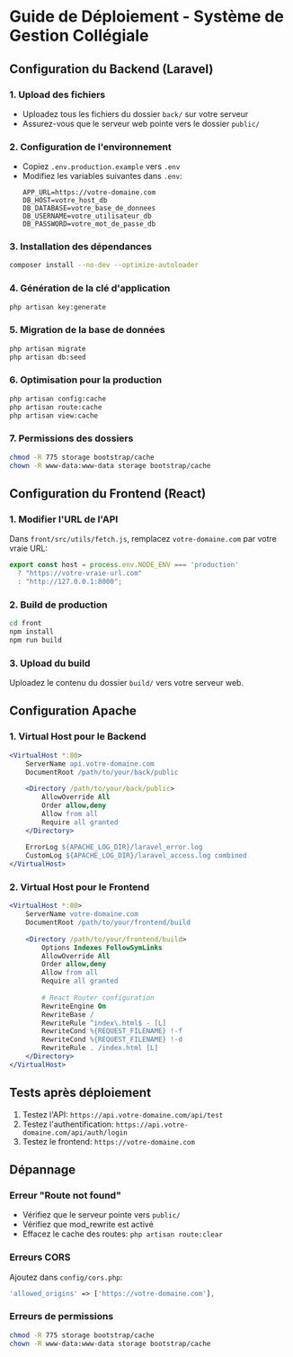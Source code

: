 # Guide de Déploiement - Système de Gestion Collégiale

## Configuration du Backend (Laravel)

### 1. Upload des fichiers
- Uploadez tous les fichiers du dossier `back/` sur votre serveur
- Assurez-vous que le serveur web pointe vers le dossier `public/`

### 2. Configuration de l'environnement
- Copiez `.env.production.example` vers `.env`
- Modifiez les variables suivantes dans `.env`:
  ```
  APP_URL=https://votre-domaine.com
  DB_HOST=votre_host_db
  DB_DATABASE=votre_base_de_donnees
  DB_USERNAME=votre_utilisateur_db
  DB_PASSWORD=votre_mot_de_passe_db
  ```

### 3. Installation des dépendances
```bash
composer install --no-dev --optimize-autoloader
```

### 4. Génération de la clé d'application
```bash
php artisan key:generate
```

### 5. Migration de la base de données
```bash
php artisan migrate
php artisan db:seed
```

### 6. Optimisation pour la production
```bash
php artisan config:cache
php artisan route:cache
php artisan view:cache
```

### 7. Permissions des dossiers
```bash
chmod -R 775 storage bootstrap/cache
chown -R www-data:www-data storage bootstrap/cache
```

## Configuration du Frontend (React)

### 1. Modifier l'URL de l'API
Dans `front/src/utils/fetch.js`, remplacez `votre-domaine.com` par votre vraie URL:
```javascript
export const host = process.env.NODE_ENV === 'production' 
  ? "https://votre-vraie-url.com" 
  : "http://127.0.0.1:8000";
```

### 2. Build de production
```bash
cd front
npm install
npm run build
```

### 3. Upload du build
Uploadez le contenu du dossier `build/` vers votre serveur web.

## Configuration Apache

### 1. Virtual Host pour le Backend
```apache
<VirtualHost *:80>
    ServerName api.votre-domaine.com
    DocumentRoot /path/to/your/back/public
    
    <Directory /path/to/your/back/public>
        AllowOverride All
        Order allow,deny
        Allow from all
        Require all granted
    </Directory>
    
    ErrorLog ${APACHE_LOG_DIR}/laravel_error.log
    CustomLog ${APACHE_LOG_DIR}/laravel_access.log combined
</VirtualHost>
```

### 2. Virtual Host pour le Frontend
```apache
<VirtualHost *:80>
    ServerName votre-domaine.com
    DocumentRoot /path/to/your/frontend/build
    
    <Directory /path/to/your/frontend/build>
        Options Indexes FollowSymLinks
        AllowOverride All
        Order allow,deny
        Allow from all
        Require all granted
        
        # React Router configuration
        RewriteEngine On
        RewriteBase /
        RewriteRule ^index\.html$ - [L]
        RewriteCond %{REQUEST_FILENAME} !-f
        RewriteCond %{REQUEST_FILENAME} !-d
        RewriteRule . /index.html [L]
    </Directory>
</VirtualHost>
```

## Tests après déploiement

1. Testez l'API: `https://api.votre-domaine.com/api/test`
2. Testez l'authentification: `https://api.votre-domaine.com/api/auth/login`
3. Testez le frontend: `https://votre-domaine.com`

## Dépannage

### Erreur "Route not found"
- Vérifiez que le serveur pointe vers `public/`
- Vérifiez que mod_rewrite est activé
- Effacez le cache des routes: `php artisan route:clear`

### Erreurs CORS
Ajoutez dans `config/cors.php`:
```php
'allowed_origins' => ['https://votre-domaine.com'],
```

### Erreurs de permissions
```bash
chmod -R 775 storage bootstrap/cache
chown -R www-data:www-data storage bootstrap/cache
```